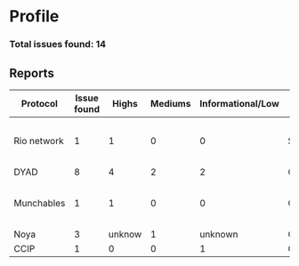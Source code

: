 # Profile
### Total issues found: 14

## Reports
|   Protocol   |   Issue found    |  Highs  |   Mediums   | Informational/Low  | Platform   |   Reports    |
|--------------|------------------|---------|-------------|--------------------|------------|--------------|
| Rio network  |        1         |     1   |      0      |          0         |  Sherlock  | https://github.com/sherlock-audit/2024-02-rio-network-core-protocol-judging/issues/16  |
|    DYAD      |        8         |     4   |      2      |          2         |  Codearena | Not published yet |
| Munchables   |        1         |     1   |      0      |          0         |  Codearena | https://github.com/code-423n4/2024-05-munchables-findings/issues/7 |
|    Noya      |        3         | unknow  |      1      |     unknown        |  Codearena | Not published yet |
|    CCIP      |        1         |     0   |      0      |          1         |  Codehawks |                   |

